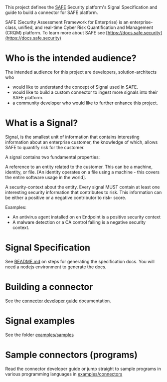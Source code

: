 This project defines the [SAFE](https://safe.security) Security platform's Signal Specification and guide to build a connector for SAFE platform. 

SAFE (Security Assessment Framework for Enterprise) is an enterprise-class, unified, and real-time Cyber Risk Quantification and Management (CRQM) platform. To learn more about SAFE see [https://docs.safe.security](https://docs.safe.security)

# Who is the intended audience?
The intended audience for this project are developers, solution-architects who
- would like to understand the concept of Signal used in SAFE.
- would like to build a custom connector to ingest more signals into their SAFE platform.
- a community developer who would like to further enhance this project.

# What is a Signal?
Signal, is the smallest unit of information that contains interesting information about an enterprise customer, the knowledge of which, allows SAFE to quantify risk for the customer.

A signal contains two fundamental properties:

A reference to an entity related to the customer. This can be a machine, identity, or file. [An identity operates on a file using a machine - this covers the entire software usage in the world]. 

A security-context about the entity. Every signal MUST contain at least one interesting security information that contributes to risk. This information can be either a positive or a negative contributor to risk- score.

Examples:
- An antivirus agent installed on en Endpoint is a positive security context
- A malware detection or a CA control failing is a negative security context.


# Signal Specification
See [README.md](nodejs/README.md) on steps for generating the specification docs. You will need a nodejs environment to generate the docs.

# Building a connector
See the [connector developer guide](/developer-guide.md) documentation. 

# Signal examples
See the folder [examples/samples](/examples/samples/)

# Sample connectors (programs)
Read the connector developer guide or jump straight to sample programs in various programming languages in [examples/connectors](/examples/connectors/)
